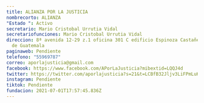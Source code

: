 ```yaml
---
title: ALIANZA POR LA JUSTICIA
nombrecorto: ALIANZA
"Estado ": Activo
secretario: Mario Cristobal Urrutia Vidal
secretariofunciones: Mario Cristobal Urrutia Vidal
direccion: 8ª avenida 12-29 z.1 oficina 301 C edificio Espinoza Castañeda Ciudad
  de Guatemala
paginaweb: Pendiente
telefono: "55969787"
correo: aporlajusticia@gmail.com
facebook: https://www.facebook.com/APorLaJusticia?mibextid=LQQJ4d
twitter: https://twitter.com/aporlajusticia?s=21&t=LCBfB32Jljv3LiFPmLuKyA
instagram: Pendiente
tiktok: Pendiente
fundacion: 2021-07-01T17:57:45.836Z
---
```

